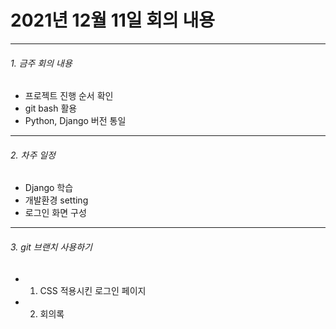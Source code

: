 # 2021년 12월 11일 회의 내용
------
###### 1. 금주 회의 내용
  - 프로젝트 진행 순서 확인
  - git bash 활용
  - Python, Django 버전 통일
------
###### 2. 차주 일정
  - Django 학습
  - 개발환경 setting
  - 로그인 화면 구성
------
###### 3. git 브랜치 사용하기
 - 1. CSS 적용시킨 로그인 페이지
 - 2. 회의록
